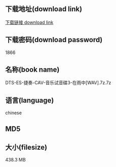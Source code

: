 ## 下载地址(download link)
[下载链接 download link](https://voluble-croquembouche-d321dc.netlify.app/?s=DTS-ES-%E6%8D%B7%E5%A5%8F-CAV-%E9%9F%B3%E4%B9%90%E8%AF%95%E9%9F%B3%E7%A2%9F3-%E5%9C%A8%E9%9B%A8%E4%B8%AD%5BWAV%5D.7z)

## 下载密码(download password)
1866

## 名称(book name)
DTS-ES-捷奏-CAV-音乐试音碟3-在雨中[WAV].7z.7z

## 语言(language)
chinese

## MD5


## 大小(filesize)
438.3 MB
